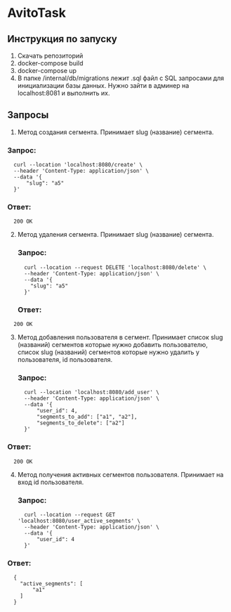 # AvitoTask

## Инструкция по запуску
1) Скачать репозиторий
2) docker-compose build
3) docker-compose up
4) В папке /internal/db/migrations лежит .sql файл с SQL запросами для инициализации базы данных. Нужно зайти в админер на localhost:8081 и выполнить их.

## Запросы
1) Метод создания сегмента. Принимает slug (название) сегмента.
  ### Запрос:
  ```
    curl --location 'localhost:8080/create' \
    --header 'Content-Type: application/json' \
    --data '{
        "slug": "a5"
    }'
  ```
  ### Ответ:
  ```
    200 OK
  ```
2) Метод удаления сегмента. Принимает slug (название) сегмента.
   ### Запрос:
   ```
     curl --location --request DELETE 'localhost:8080/delete' \
     --header 'Content-Type: application/json' \
     --data '{
       "slug": "a5"
     }'
   ```
   ### Ответ:
  ```
    200 OK
  ```
3) Метод добавления пользователя в сегмент. Принимает список slug (названий) сегментов которые нужно добавить пользователю, список slug (названий) сегментов которые нужно удалить у пользователя, id пользователя.
   ### Запрос:
   ```
     curl --location 'localhost:8080/add_user' \
     --header 'Content-Type: application/json' \
     --data '{
         "user_id": 4,
         "segments_to_add": ["a1", "a2"],
         "segments_to_delete": ["a2"]
     }'
   ```
  ### Ответ:
  ```
    200 OK
  ```
4) Метод получения активных сегментов пользователя. Принимает на вход id пользователя.
   
   ### Запрос:
   ```
     curl --location --request GET 'localhost:8080/user_active_segments' \
     --header 'Content-Type: application/json' \
     --data '{
         "user_id": 4
     }'
   ```
  ### Ответ:
  ```
    {
      "active_segments": [
          "a1"
      ]
    }
  ```


